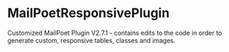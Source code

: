 # MailPoetResponsivePlugin
Customized MailPoet Plugin V2.7.1 - contains edits to the code in order to generate custom, responsive tables, classes and images.
